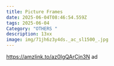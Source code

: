 ```yaml
---
title: Picture Frames
date: 2025-06-04T08:46:54.559Z
tags: 2025-06-04
Category: "OTHERS "
description: 13xx
image: img/71jh6z3y4ds._ac_sl1500_.jpg
---
```

https://amzlink.to/az0IgQArCjn3N ad